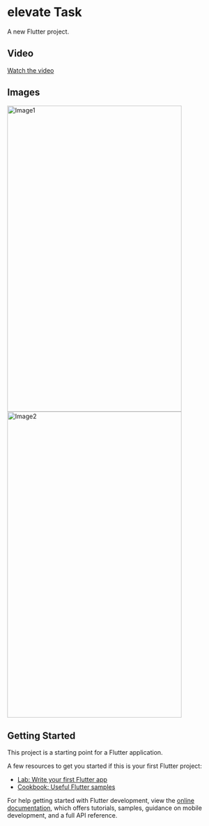# elevate Task

A new Flutter project.

## Video
[Watch the video](https://drive.google.com/file/d/1jElQJXyMLrj69TsLkSN5zIPHaJHAwsCg/view?usp=sharing)

## Images
<img src="https://drive.google.com/uc?export=view&id=1kennbHwxrkXmPQIV0Jj0y0P40mazW6bN" alt="Image1" width="400" height="700">
<img src="https://drive.google.com/uc?export=view&id=1bo7c_sA70MREfC0C_e6EyJIh1dKoBulJ" alt="Image2" width="400" height="700">

## Getting Started

This project is a starting point for a Flutter application.

A few resources to get you started if this is your first Flutter project:

- [Lab: Write your first Flutter app](https://docs.flutter.dev/get-started/codelab)
- [Cookbook: Useful Flutter samples](https://docs.flutter.dev/cookbook)

For help getting started with Flutter development, view the
[online documentation](https://docs.flutter.dev/), which offers tutorials,
samples, guidance on mobile development, and a full API reference.

